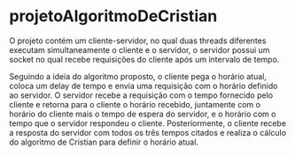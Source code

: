 # projetoAlgoritmoDeCristian

O projeto contém um cliente-servidor, no qual duas threads diferentes executam simultaneamente o cliente e o servidor, o servidor possui um socket no qual recebe requisições do cliente após um intervalo de tempo. 

Seguindo a ideia do algoritmo proposto, o cliente pega o horário atual, coloca um delay de tempo e envia uma requisição com o horário definido ao servidor. O servidor recebe a requisição com o tempo fornecido pelo cliente e retorna para o cliente o horário recebido, juntamente com o horário do cliente mais o tempo de espera do servidor, e o horário com o tempo que o servidor respondeu o cliente. Posteriormente, o cliente recebe a resposta do servidor com todos os três tempos citados e realiza o cálculo do algoritmo de Cristian para definir o horário atual.    
